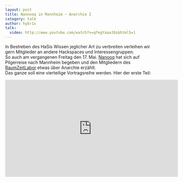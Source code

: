 ```yaml
---
layout: post
title: Nannooq in Mannheim – Anarchie I
category: talk
author: hybr1s
talk:
  video: http://www.youtube.com/watch?v=qfegYaaaJ8s&html5=1
---
```

In Bestreben des HaSis Wissen jeglicher Art zu verbreiten verleihen wir gern Mitglieder an andere Hackspaces und Interessengruppen.  
So auch am vergangenen Freitag den 17. Mai. [Nanooq](http://hasi.it/wiki/Benutzer:Nanooq) hat sich auf Pilgerreise nach Mannheim begeben und den Mitgliedern des [RaumZeitLabor](https://raumzeitlabor.de//) etwas über Anarchie erzählt.  
Das ganze soll eine vierteilige Vortragsreihe werden. Hier der erste Teil:

<!-- break -->

<iframe width="560" height="315" src="http://www.youtube-nocookie.com/embed/qfegYaaaJ8s?html5=1&rel=0" frameborder="0" allowfullscreen></iframe>
